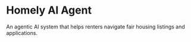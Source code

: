 # Homely AI Agent
An agentic AI system that helps renters navigate fair housing listings and applications.
